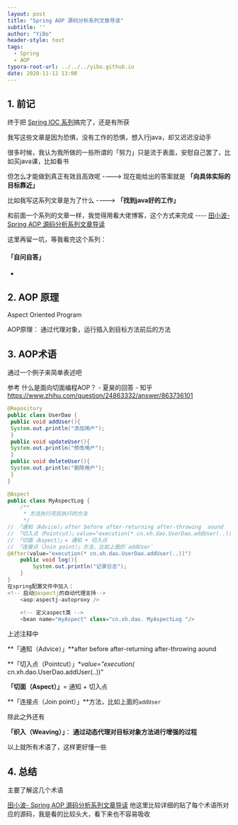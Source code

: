 ```yaml
---
layout: post
title: "Spring AOP 源码分析系列文章导读"
subtitle: ''
author: "YiBo"
header-style: text
tags:
  - Spring
  - AOP
typora-root-url: ../../../yibo.github.io
date: 2020-11-12 13:00
---
```


## 1. 前记

终于把 [Spring IOC 系列](https://nominationp.github.io/archive/?tag=IOC)搞完了，还是有所获

我写这些文章是因为恐惧，没有工作的恐惧，想入行java，却又迟迟没动手

很多时候，我认为我所做的一些所谓的「努力」只是流于表面，安慰自己罢了，比如买java课，比如看书

但怎么才能做到真正有效且高效呢 ----> 现在能给出的答案就是 **「向具体实际的目标靠近」**

比如我写这系列文章是为了什么 ----> **「找到java好的工作」**

和前面一个系列的文章一样，我觉得用看大佬博客，这个方式来完成 ---- [田小波- Spring AOP 源码分析系列文章导读](http://www.tianxiaobo.com/2018/06/17/Spring-AOP-%E6%BA%90%E7%A0%81%E5%88%86%E6%9E%90%E7%B3%BB%E5%88%97%E6%96%87%E7%AB%A0%E5%AF%BC%E8%AF%BB/)

这里再留一坑，等我看完这个系列：

#### **「自问自答」**

- 

## 2. AOP 原理

Aspect Oriented Program

AOP原理： 通过代理对象，运行插入到目标方法前后的方法

## 3. AOP术语

通过一个例子来简单表述吧 

参考 什么是面向切面编程AOP？ - 夏昊的回答 - 知乎 https://www.zhihu.com/question/24863332/answer/863736101

```java
@Repository
public class UserDao {
 public void addUser(){
 System.out.println("添加用户");
 }
 public void updateUser(){
 System.out.println("修改用户");
 }
 public void deleteUser(){
 System.out.println("删除用户");
 }
}
```



```java
@Aspect
public class MyAspectLog {
    /**
     * 方法执行完后执行的方法
     */
// 「通知（Advice）」after before after-returning after-throwing  aound
// 「切入点（Pointcut）」value="execution(* cn.xh.dao.UserDao.addUser(..))"
// 「切面（Aspect）」= 通知 + 切入点
// 「连接点（Join point）」方法，比如上面的`addUser`
@After(value="execution(* cn.xh.dao.UserDao.addUser(..))")  
    public void log(){
        System.out.println("记录日志");
    }
}
在spring配置文件中加入：
<!-- 启动@aspectj的自动代理支持-->
    <aop:aspectj-autoproxy />
 
    <!-- 定义aspect类 -->
    <bean name="myAspect" class="cn.xh.dao. MyAspectLog "/>
```

上述注释中 

**「通知（Advice）」**after before after-returning after-throwing  aound

**「切入点（Pointcut）」**value="execution(* cn.xh.dao.UserDao.addUser(..))"

**「切面（Aspect）」**= 通知 + 切入点

**「连接点（Join point）」**方法，比如上面的`addUser` 

除此之外还有

 **「织入（Weaving）」**： **通过动态代理对目标对象方法进行增强的过程**

以上就所有术语了，这样更好懂一些



## 4. 总结

主要了解这几个术语

[田小波- Spring AOP 源码分析系列文章导读](http://www.tianxiaobo.com/2018/06/17/Spring-AOP-%E6%BA%90%E7%A0%81%E5%88%86%E6%9E%90%E7%B3%BB%E5%88%97%E6%96%87%E7%AB%A0%E5%AF%BC%E8%AF%BB/) 他这里比较详细的贴了每个术语所对应的源码，我是看的比较头大，看下来也不容易吸收
